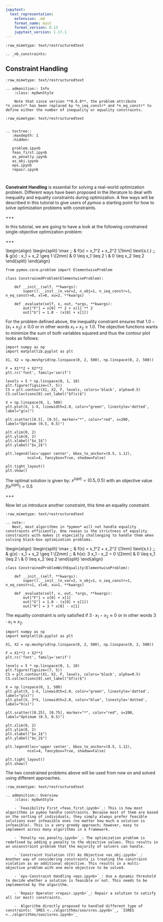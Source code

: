 ```yaml
---
jupytext:
  text_representation:
    extension: .md
    format_name: myst
    format_version: 0.13
    jupytext_version: 1.17.1
---
```


```{raw-cell}
:raw_mimetype: text/restructuredtext

.. _nb_constraints:
```

## Constraint Handling

```{raw-cell}
:raw_mimetype: text/restructuredtext

.. admonition:: Info
    :class: myOwnStyle

    Note that since version **0.6.0**, the problem attribute *n_constr* has been replaced by *n_ieq_constr* and *n_eq_constr* to define either the number of inequality or equality constraints.
```

```{raw-cell}
:raw_mimetype: text/restructuredtext


.. toctree::
   :maxdepth: 1
   :hidden:
   
   problem.ipynb
   feas_first.ipynb
   as_penalty.ipynb
   as_obj.ipynb
   eps.ipynb
   repair.ipynb
   
   
```

**Constraint Handling** is essential for solving a real-world optimization problem. Different ways have been proposed in the literature to deal with inequality and equality constraints during optimization. A few ways will be described in this tutorial to give users of *pymoo* a starting point for how to solve optimization problems with constraints.

+++

In this tutorial, we are going to have a look at the following constrained single-objective optimization problem:

+++

\begin{align} 
\begin{split}
\max \;\; & f(x) = x_1^2 + x_2^2 \\[1mm]
\text{s.t.} \;\; & g(x) : x_1 + x_2 \geq 1 \\[2mm]
& 0 \leq x_1 \leq 2 \\
& 0 \leq x_2 \leq 2 
\end{split}
\end{align}

```{code-cell} ipython3
from pymoo.core.problem import ElementwiseProblem

class ConstrainedProblem(ElementwiseProblem):

    def __init__(self, **kwargs):
        super().__init__(n_var=2, n_obj=1, n_ieq_constr=1, n_eq_constr=0, xl=0, xu=2, **kwargs)

    def _evaluate(self, x, out, *args, **kwargs):
        out["F"] = x[0] ** 2 + x[1] ** 2
        out["G"] = 1.0 - (x[0] + x[1])
```

For the problem defined above, the inequality constraint ensures that $1.0 - (x_1 + x_2) \leq 0.0$ or in other words $x_1 + x_2 \geq 1.0$. The objective functions wants to minimize the sum of both variables squared and thus the contour plot looks as follows:

```{code-cell} ipython3
import numpy as np
import matplotlib.pyplot as plt

X1, X2 = np.meshgrid(np.linspace(0, 2, 500), np.linspace(0, 2, 500))

F = X1**2 + X2**2
plt.rc('font', family='serif')

levels = 5 * np.linspace(0, 1, 10)
plt.figure(figsize=(7, 5))
CS = plt.contour(X1, X2, F, levels, colors='black', alpha=0.5)
CS.collections[0].set_label("$f(x)$")

X = np.linspace(0, 1, 500)
plt.plot(X, 1-X, linewidth=2.0, color="green", linestyle='dotted', label="g(x)")

plt.scatter([0.5], [0.5], marker="*", color="red", s=200, label="Optimum (0.5, 0.5)")

plt.xlim(0, 2)
plt.ylim(0, 2)
plt.xlabel("$x_1$")
plt.ylabel("$x_2$")

plt.legend(loc='upper center', bbox_to_anchor=(0.5, 1.12),
          ncol=4, fancybox=True, shadow=False)

plt.tight_layout()
plt.show()
```

The optimal solution is given by: $x^{(opt)} = (0.5, 0.5)$ with an objective value $f(x^{(opt)}) = 0.5$

+++

Now let us introduce another constraint, this time an equality constraint.

```{raw-cell}
:raw_mimetype: text/restructuredtext

.. note::
   Next, most algorithms in *pymoo* will not handle equality constraints efficiently. One reason is the strictness of equality constraints with makes it especially challenging to handle them when solving black-box optimization problems. 
```

\begin{align} 
\begin{split}
\max \;\; & f(x) = x_1^2 + x_2^2 \\[1mm]
\text{s.t.} \;\; & g(x) : x_1 + x_2 \geq 1 \\[2mm]
\;\; & h(x): 3 x_1 - x_2 = 0 \\[2mm]
& 0 \leq x_1 \leq 2 \\
& 0 \leq x_2 \leq 2 
\end{split}
\end{align}

```{code-cell} ipython3
class ConstrainedProblemWithEquality(ElementwiseProblem):

    def __init__(self, **kwargs):
        super().__init__(n_var=2, n_obj=1, n_ieq_constr=1, n_eq_constr=1, xl=0, xu=1, **kwargs)

    def _evaluate(self, x, out, *args, **kwargs):
        out["F"] = x[0] + x[1]
        out["G"] = 1.0 - (x[0] + x[1])
        out["H"] = 3 * x[0] - x[1]
```

The equality constraint is only satisfied if $3 \cdot x_1 - x_2 \approx 0$ or in other words $3\cdot x_1 \approx x_2$. 

```{code-cell} ipython3
import numpy as np
import matplotlib.pyplot as plt

X1, X2 = np.meshgrid(np.linspace(0, 2, 500), np.linspace(0, 2, 500))

F = X1**2 + X2**2
plt.rc('font', family='serif')

levels = 5 * np.linspace(0, 1, 10)
plt.figure(figsize=(7, 5))
CS = plt.contour(X1, X2, F, levels, colors='black', alpha=0.5)
CS.collections[0].set_label("$f(x)$")

X = np.linspace(0, 1, 500)
plt.plot(X, 1-X, linewidth=2.0, color="green", linestyle='dotted', label="g(x)")
plt.plot(X, 3*X, linewidth=2.0, color="blue", linestyle='dotted', label="h(x)")

plt.scatter([0.25], [0.75], marker="*", color="red", s=200, label="Optimum (0.5, 0.5)")

plt.xlim(0, 2)
plt.ylim(0, 2)
plt.xlabel("$x_1$")
plt.ylabel("$x_2$")

plt.legend(loc='upper center', bbox_to_anchor=(0.5, 1.12),
          ncol=4, fancybox=True, shadow=False)

plt.tight_layout()
plt.show()
```

The two constrained problems above will be used from now on and solved using different approaches.

```{raw-cell}
:raw_mimetype: text/restructuredtext

.. admonition:: Overview
    :class: myOwnStyle

    - `Feasibility First <feas_first.ipynb>`_: This is how most algorithms in pymoo handle constraints. Because most of them are based on the sorting of individuals, they simply always prefer feasible solutions over infeasible ones (no matter how much a solution is infeasible). This is a very greedy approach; however, easy to implement across many algorithms in a framework.

    - `Penalty <as_penalty.ipynb>`_: The optimization problem is redefined by adding a penalty to the objective values. This results in an unconstraint problem that the majority of solvers can handle. 

    - `Constraint Violation (CV) As Objective <as_obj.ipynb>`_: Another way of considering constraints is treating the constraint violation as an additional objective. This results in a multi-objective problem with one more objective to be solved.

    - `eps-Constraint Handling <eps.ipynb>`_: Use a dynamic threshold to decide whether a solution is feasible or not. This needs to be implemented by the algorithm.

    - `Repair Operator <repair.ipynb>`_: Repair a solution to satisfy all (or most) constraints.
    
    -  Algorithm directly proposed to handled different type of constraints: `SRES <../algorithms/soo/sres.ipynb>`_, `ISRES <../algorithms/soo/isres.ipynb>`_
```
